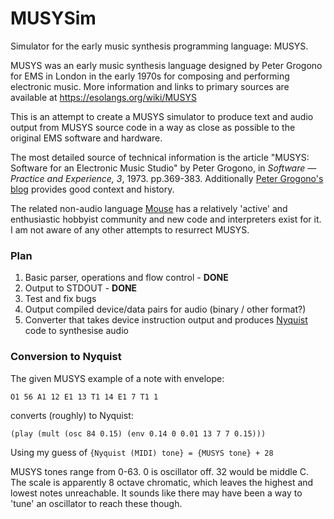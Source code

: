 # MUSYSim
Simulator for the early music synthesis programming language: MUSYS.

MUSYS was an early music synthesis language designed by Peter Grogono for EMS in London in the early 1970s for composing and performing electronic music.
More information and links to primary sources are available at https://esolangs.org/wiki/MUSYS

This is an attempt to create a MUSYS simulator to produce text and audio output from MUSYS source code in a way as close as possible to the original EMS software and hardware.

The most detailed source of technical information is the article "MUSYS: Software for an Electronic Music Studio" by Peter Grogono, in _Software — Practice and Experience, 3_, 1973. pp.369-383.
Additionally [Peter Grogono's blog](http://users.encs.concordia.ca/~grogono/Bio/ems.html) provides good context and history.

The related non-audio language [Mouse](https://esolangs.org/wiki/Mouse) has a relatively 'active' and enthusiastic hobbyist community and new code and interpreters exist for it. I am not aware of any other attempts to resurrect MUSYS.

### Plan

1. Basic parser, operations and flow control - **DONE**
2. Output to STDOUT - **DONE**
3. Test and fix bugs
4. Output compiled device/data pairs for audio (binary / other format?)
5. Converter that takes device instruction output and produces [Nyquist](https://www.cs.cmu.edu/~music/nyquist/) code to synthesise audio


### Conversion to Nyquist

The given MUSYS example of a note with envelope:

    O1 56 A1 12 E1 13 T1 14 E1 7 T1 1
  
converts (roughly) to Nyquist:

    (play (mult (osc 84 0.15) (env 0.14 0 0.01 13 7 7 0.15)))
  
Using my guess of `{Nyquist (MIDI) tone} = {MUSYS tone} + 28`

MUSYS tones range from 0-63. 0 is oscillator off. 32 would be middle C. The scale is apparently 8 octave chromatic, which leaves the highest and lowest notes unreachable. It sounds like there may have been a way to 'tune' an oscillator to reach these though.  
